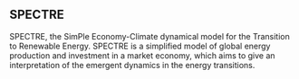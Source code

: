 ## SPECTRE

SPECTRE, the SimPle Economy-Climate dynamical model for the Transition to Renewable Energy.  SPECTRE is a simplified model of global energy production and investment in a market economy, which aims to give an interpretation of the emergent dynamics in the energy transitions.

